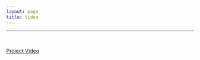 ```yaml
---
layout: page
title: Video
---
```

---
<br>

[Project Video](https://drive.google.com/file/d/1XQHfzeffbxiAzIULBuhabOFynyN5Q3iw/view?usp=sharing)
